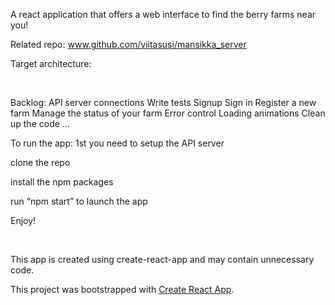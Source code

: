 A react application that offers a web interface to find the berry farms near you!

Related repo: 
www.github.com/viitasusi/mansikka_server
 

Target architecture:

 

Backlog:
API server connections
Write tests
Signup
Sign in
Register a new farm
Manage the status of your farm
Error control
Loading animations
Clean up the code
…

To run the app:
1st you need to setup the API server

clone the repo

install the npm packages

run “npm start” to launch the app

Enjoy!

 

This app is
created using create-react-app and may contain unnecessary code.



This project was bootstrapped with [Create React App](https://github.com/facebookincubator/create-react-app).
